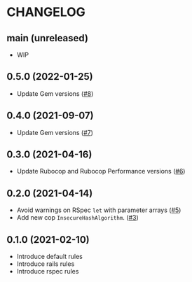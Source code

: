 # CHANGELOG
## main (unreleased)
* WIP

## 0.5.0 (2022-01-25)
* Update Gem versions ([#8](https://github.com/cobalthq/cobalt-rubocop/pull/8))

## 0.4.0 (2021-09-07)
* Update Gem versions ([#7](https://github.com/cobalthq/cobalt-rubocop/pull/7))

## 0.3.0 (2021-04-16)
* Update Rubocop and Rubocop Performance versions ([#6](https://github.com/cobalthq/cobalt-rubocop/pull/6))

## 0.2.0 (2021-04-14)
* Avoid warnings on RSpec `let` with parameter arrays ([#5](https://github.com/cobalthq/cobalt-rubocop/pull/5))
* Add new cop `InsecureHashAlgorithm`. ([#3](https://github.com/cobalthq/cobalt-rubocop/pull/3))

## 0.1.0 (2021-02-10)
* Introduce default rules
* Introduce rails rules
* Introduce rspec rules
